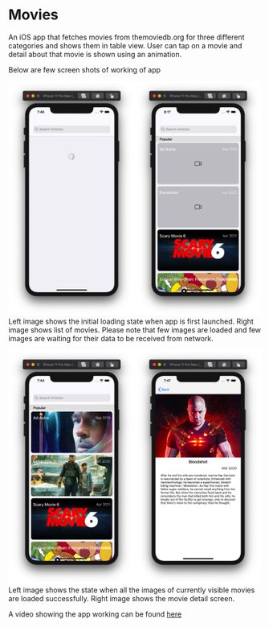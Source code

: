 # Movies
An iOS app that fetches movies from themoviedb.org for three different categories and shows them in table view. User can tap on a movie and detail about that movie is shown using an animation.

Below are few screen shots of working of app

![](1.jpg)
Left image shows the initial loading state when app is first launched. Right image shows list of movies. Please note that few images are loaded and few images are waiting for their data to be received from network.

![](2.jpg)
Left image shows the state when all the images of currently visible movies are loaded successfully. Right image shows the movie detail screen.

A video showing the app working can be found [here](https://drive.google.com/open?id=1G8JIWnlpyWZ43km-QBz2Y1ui4QbtsavN)
